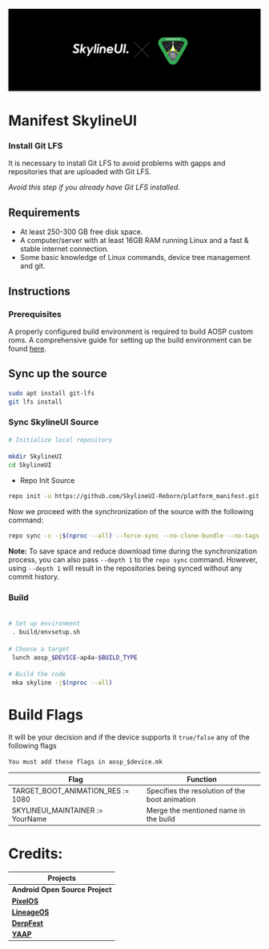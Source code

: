![SkylineUI](https://github.com/SkylineUI-reborn-dump/platform_manifest/blob/fifteen/SkylineUIBanner.png)

# Manifest SkylineUI #

### Install Git LFS ###

It is necessary to install Git LFS to avoid problems with gapps and repositories that are uploaded with Git LFS.

*Avoid this step if you already have Git LFS installed*.

Requirements
------------
- At least 250-300 GB free disk space.
- A computer/server with at least 16GB RAM running Linux and a fast & stable internet connection.
- Some basic knowledge of Linux commands, device tree management and git.

Instructions
------------
### Prerequisites
A properly configured build environment is required to build AOSP custom roms. A comprehensive guide for setting up the build environment can be found [here](https://source.android.com/setup/build/initializing).

Sync up the source
------------
```bash
sudo apt install git-lfs
git lfs install
```

### Sync SkylineUI Source ###

```bash
# Initialize local repository

mkdir SkylineUI
cd SkylineUI
```

- Repo Init Source
```bash
repo init -u https://github.com/SkylineUI-Reborn/platform_manifest.git -b fifteen --git-lfs
```
Now we proceed with the synchronization of the source with the following command:
```bash
repo sync -c -j$(nproc --all) --force-sync --no-clone-bundle --no-tags
```
**Note:** To save space and reduce download time during the synchronization process, you can also pass `--depth 1` to the `repo sync` command. However, using `--depth 1` will result in the repositories being synced without any commit history.

### Build ###

```bash

# Set up environment
 . build/envsetup.sh

# Choose a target
 lunch aosp_$DEVICE-ap4a-$BUILD_TYPE

# Build the code
 mka skyline -j$(nproc --all)
```

# Build Flags
It will be your decision and if the device supports it `true/false` any of the following flags

`You must add these flags in aosp_$device.mk`

| Flag                          |Function                       |
|-------------------------------|-------------------------------|
TARGET_BOOT_ANIMATION_RES := 1080 | Specifies the resolution of the boot animation |
SKYLINEUI_MAINTAINER := YourName  | Merge the mentioned name in the build |

# Credits:

| Projects                      |
|-------------------------------|
| **Android Open Source Project** |
| [**PixelOS**](https://github.com/PixelOS-AOSP) |
| [**LineageOS**](https://github.com/LineageOS) |
| [**DerpFest**](https://github.com/DerpFest-AOSP) |
| [**YAAP**](https://github.com/yaap) |
